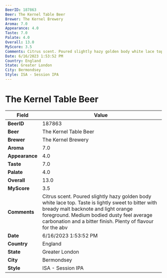 ```yaml
---
BeerID: 187863
Beer: The Kernel Table Beer
Brewer: The Kernel Brewery
Aroma: 7.0
Appearance: 4.0
Taste: 7.0
Palate: 4.0
Overall: 13.0
MyScore: 3.5
Comments: Citrus scent. Poured slightly hazy golden body white lace top. Taste is lightly sweet to bitter with bready malt backnote and light orange foreground. Medium bodied dusty feel average carbonation and a bitter finish. Plenty of flavour for the abv
Date: 6/16/2023 1:53:52 PM
Country: England
State: Greater London
City: Bermondsey
Style: ISA - Session IPA
---
```


# The Kernel Table Beer

| Field         | Value |
|---------------|-------|
| **BeerID** | 187863 |
| **Beer** | The Kernel Table Beer |
| **Brewer** | The Kernel Brewery |
| **Aroma** | 7.0 |
| **Appearance** | 4.0 |
| **Taste** | 7.0 |
| **Palate** | 4.0 |
| **Overall** | 13.0 |
| **MyScore** | 3.5 |
| **Comments** | Citrus scent. Poured slightly hazy golden body white lace top. Taste is lightly sweet to bitter with bready malt backnote and light orange foreground. Medium bodied dusty feel average carbonation and a bitter finish. Plenty of flavour for the abv  |
| **Date** | 6/16/2023 1:53:52 PM |
| **Country** | England |
| **State** | Greater London |
| **City** | Bermondsey |
| **Style** | ISA - Session IPA |
